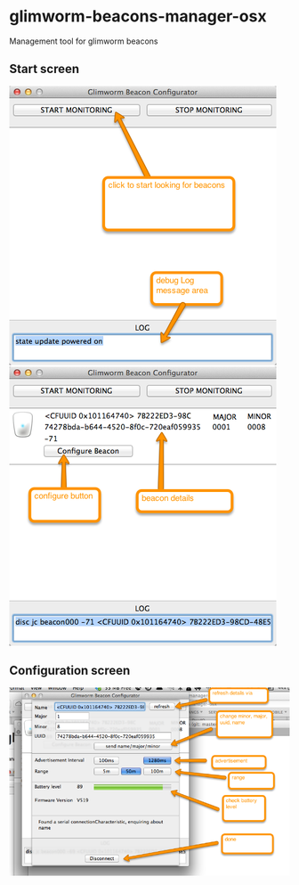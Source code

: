 glimworm-beacons-manager-osx
============================

Management tool for glimworm beacons


<h2>Start screen</h2>
<img src='screenshot-home.png'>

<img src='screenshot-home-list.png'>

<h2>Configuration screen</h2>
<img src='screenshot-config.png'>
